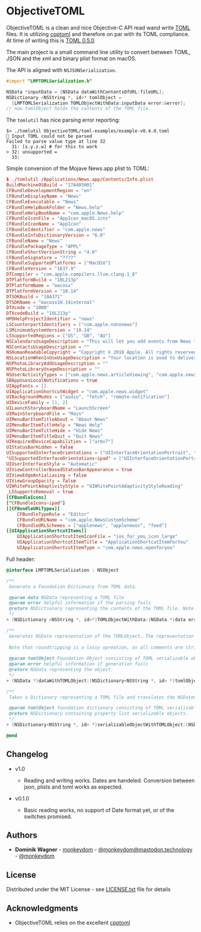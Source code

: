 # ObjectiveTOML

ObjectiveTOML is a clean and nice Objective-C API read wand write [TOML](https://github.com/toml-lang/toml) files. It is utilizing [cpptoml](https://github.com/skystrife/cpptoml) and therefore on par with its TOML compliance. At time of writing this is [TOML 0.5.0](https://github.com/toml-lang/toml/blob/master/versions/en/toml-v0.5.0.md)

The main project is a small command line utility to convert between TOML, JSON and the xml and binary plist format on macOS.

The API is aligned with `NSJSONSerialization`.

```objectivec
#import "LMPTOMLSerialization.h"

NSData *inputData = [NSData dataWithContentsOfURL:fileURL];
NSDictionary <NSString *, id>* tomlObject = 
  [LMPTOMLSerialization TOMLObjectWithData:inputData error:&error];
// now tomlObject holds the contents of the TOML file. 

```

The `tomlutil` has nice parsing error reporting:

```
$> ./tomlutil ObjectiveTOML/toml-examples/example-v0.4.0.toml 
🚫 Input TOML could not be parsed
Failed to parse value type at line 32
  31: [x.y.z.w] # for this to work
> 32: unsupported =
  33: 
```

Simple conversion of the Mojave News.app plist to TOML:

```toml
$ ./tomlutil /Applications/News.app/Contents/Info.plist 
BuildMachineOSBuild = "17A405001"
CFBundleDevelopmentRegion = "en"
CFBundleDisplayName = "News"
CFBundleExecutable = "News"
CFBundleHelpBookFolder = "News.help"
CFBundleHelpBookName = "com.apple.News.help"
CFBundleIconFile = "AppIcon_macOS.icns"
CFBundleIconName = "AppIcon"
CFBundleIdentifier = "com.apple.news"
CFBundleInfoDictionaryVersion = "6.0"
CFBundleName = "News"
CFBundlePackageType = "APPL"
CFBundleShortVersionString = "4.0"
CFBundleSignature = "????"
CFBundleSupportedPlatforms = ["MacOSX"]
CFBundleVersion = "1637.9"
DTCompiler = "com.apple.compilers.llvm.clang.1_0"
DTPlatformBuild = "10L213p"
DTPlatformName = "macosx"
DTPlatformVersion = "10.14"
DTSDKBuild = "18A371"
DTSDKName = "macosx10.14internal"
DTXcode = "1000"
DTXcodeBuild = "10L213p"
HPDHelpProjectIdentifier = "news"
LSCounterpartIdentifiers = ["com.apple.nanonews"]
LSMinimumSystemVersion = "10.14"
LSSupportedRegions = ["US", "GB", "AU"]
NSCalendarsUsageDescription = "This will let you add events from News to your calendar."
NSContactsUsageDescription = ""
NSHumanReadableCopyright = "Copyright © 2018 Apple. All rights reserved."
NSLocationWhenInUseUsageDescription = "Your location is used to deliver locally relevant information such as search results and weather."
NSPhotoLibraryAddUsageDescription = ""
NSPhotoLibraryUsageDescription = ""
NSUserActivityTypes = ["com.apple.news.articleViewing", "com.apple.news.feedBrowsing", "com.apple.news.forYou", "com.apple.news.saved", "com.apple.news.history"]
SBAppUsesLocalNotifications = true
UIAppFonts = []
UIApplicationShortcutWidget = "com.apple.news.widget"
UIBackgroundModes = ["audio", "fetch", "remote-notification"]
UIDeviceFamily = [1, 2]
UILaunchStoryboardName = "LaunchScreen"
UIMainStoryboardFile = "Main"
UIMenuBarItemTitleAbout = "About News"
UIMenuBarItemTitleHelp = "News Help"
UIMenuBarItemTitleHide = "Hide News"
UIMenuBarItemTitleQuit = "Quit News"
UIRequiredDeviceCapabilities = ["armv7"]
UIStatusBarHidden = false
UISupportedInterfaceOrientations = ["UIInterfaceOrientationPortrait", "UIInterfaceOrientationLandscapeLeft", "UIInterfaceOrientationLandscapeRight"]
"UISupportedInterfaceOrientations~ipad" = ["UIInterfaceOrientationPortrait", "UIInterfaceOrientationPortraitUpsideDown", "UIInterfaceOrientationLandscapeLeft", "UIInterfaceOrientationLandscapeRight"]
UIUserInterfaceStyle = "Automatic"
UIViewControllerBasedStatusBarAppearance = true
UIViewEdgeAntialiasing = false
UIViewGroupOpacity = false
UIWhitePointAdaptivityStyle = "UIWhitePointAdaptivityStyleReading"
_LSSupportsRemoval = true
[CFBundleIcons]
["CFBundleIcons~ipad"]
[[CFBundleURLTypes]]
	CFBundleTypeRole = "Editor"
	CFBundleURLName = "com.apple.NewsCustomScheme"
	CFBundleURLSchemes = ["applenews", "applenewss", "feed"]
[[UIApplicationShortcutItems]]
	UIApplicationShortcutItemIconFile = "ios_for_you_icon_large"
	UIApplicationShortcutItemTitle = "ApplicationShortcutItemForYou"
	UIApplicationShortcutItemType = "com.apple.news.openforyou"

```

Full header:

```objectivec
@interface LMPTOMLSerialization : NSObject

/**
 Generate a Foundation Dictionary from TOML data.

 @param data NSData representing a TOML file
 @param error helpful information if the parsing fails
 @return NSDictionary representing the contents of the TOML file. Note that given dates will be represented as NSDateComponents, use +serializationObjectWtihTOMLObject: to convert those to RFC3339 strings that can be used in JSON or PropertyList serializations.
 */
+ (NSDictionary <NSString *, id>*)TOMLObjectWithData:(NSData *)data error:(NSError **)error;

/**
 Generates NSData representation of the TOMLObject. The representation is UTF8 and can be stored directly as a TOML file.
 
 Note that roundtripping is a lossy opreation, as all comments are stripped, the allowed number formats are reduced to canonical ones and doubles might lose or gain unwanted precision.
 
 @param tomlObject Foundation Object consisting of TOML serializable objects. In addition to plist objects this contains NSDateComponent objects with y-m-d filled, h-m-s-[nanoseconds] filled, all fields filled, or all fields + timezone filled.
 @param error helpful information if generation fails
 @return NSData representing the object.
 */
+ (NSData *)dataWithTOMLObject:(NSDictionary<NSString *, id> *)tomlObject error:(NSError **)error;

/**
 Takes a Dictionary representing a TOML file and translates the NSDateComponents into RFC339 strings to be able to be serialized in JSON or PropertyLists

 @param tomlObject foundation dictionary consisting of TOML serializable objects.
 @return NSDictionary containing property list serializable objects.
 */
+ (NSDictionary<NSString *, id> *)serializableObjectWithTOMLObject:(NSDictionary<NSString *, id> *)tomlObject;

@end
```

## Changelog

* v1.0
   * Reading and writing works. Dates are handeled. Conversion between json, plists and toml works as expected.

* v0.1.0
	* Basic reading works, no support of Date format yet, or of the switches promised.  	

## Authors

* **Dominik Wagner** - [monkeydom](https://github.com/monkeydom) - [@monkeydom@mastodon.technology](https://mastodon.technology/@monkeydom) - [@monkeydom](https://twitter.com/monkeydom)

## License

Distributed under the MIT License - see [LICENSE.txt](LICENSE.txt) file for details

## Acknowledgments

* ObjectiveTOML relies on the excellent [cpptoml](https://github.com/skystrife/cpptoml)


